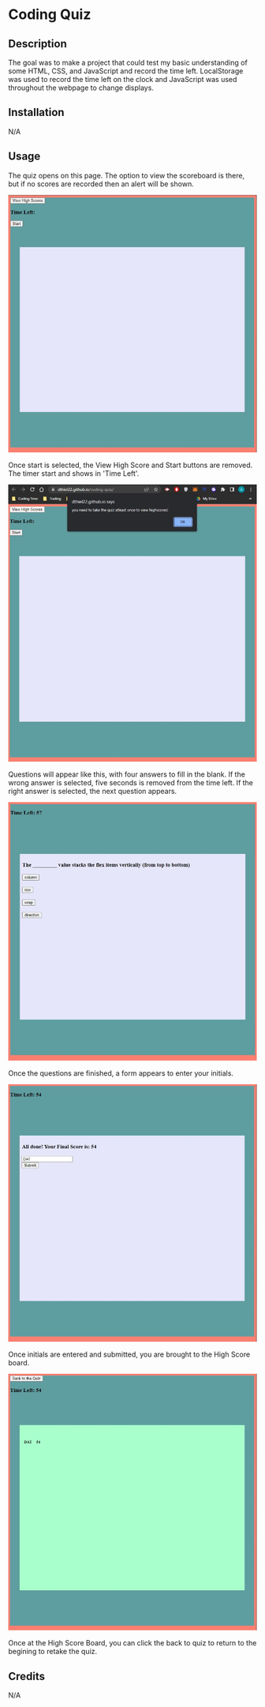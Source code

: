 # Coding Quiz

## Description

The goal was to make a project that could test my basic understanding of some HTML, CSS, and JavaScript and record the time left. LocalStorage was used to record the time left on the clock and JavaScript was used throughout the webpage to change displays. 

## Installation

N/A

## Usage

The quiz opens on this page. The option to view the scoreboard is there, but if no scores are recorded then an alert will be shown.

![imgage showing the line of code explain above](./Assets/IMG1.JPG)

Once start is selected, the View High Score and Start buttons are removed. The timer start and shows in 'Time Left'. 

![imgage showing the line of code explain above](./Assets/IMG2.JPG)

Questions will appear like this, with four answers to fill in the blank. If the wrong answer is selected, five seconds is removed from the time left. If the right answer is selected, the next question appears.

![imgage showing the line of code explain above](./Assets/IMG3.JPG)

Once the questions are finished, a form appears to enter your initials. 

![imgage showing the line of code explain above](./Assets/IMG4.JPG)

Once initials are entered and submitted, you are brought to the High Score board.

![imgage showing the line of code explain above](./Assets/IMG5.JPG)

Once at the High Score Board, you can click the back to quiz to return to the begining to retake the quiz.

## Credits

N/A
